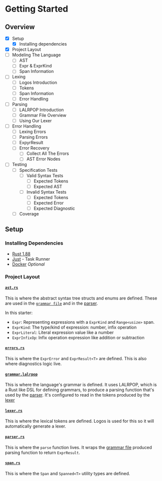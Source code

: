 # Getting Started

## Overview

- [x] Setup
  - [x] Installing dependencies
- [x] Project Layout
- [ ] Modeling The Language
  - [ ] AST
  - [ ] Expr & ExprKind
  - [ ] Span Information
- [ ] Lexing
  - [ ] Logos Introduction
  - [ ] Tokens
  - [ ] Span Information
  - [ ] Error Handling
- [ ] Parsing
  - [ ] LALRPOP Introduction
  - [ ] Grammar File Overview
  - [ ] Using Our Lexer
- [ ] Error Handling
  - [ ] Lexing Errors
  - [ ] Parsing Errors
  - [ ] ExpyrResult
  - [ ] Error Recovery
    - [ ] Collect All The Errors
    - [ ] AST Error Nodes
- [ ] Testing
  - [ ] Specification Tests
    - [ ] Valid Syntax Tests
      - [ ] Expected Tokens
      - [ ] Expected AST
    - [ ] Invalid Syntax Tests
      - [ ] Expected Tokens
      - [ ] Expected Error
      - [ ] Expected Diagnostic
  - [ ] Coverage

## Setup

### Installing Dependencies

- [Rust 1.88](https://rust-lang.org/)
- [Just](https://just.systems/) - Task Runner
- [Docker](https://www.docker.com/) _Optional_

### Project Layout

#### [`ast.rs`](./src/ast.rs)

This is where the abstract syntax tree structs and enums are defined. These are used in the [`grammar file`](./src/grammar.lalrpop) and in the [parser](./src/parser.rs).

In this starter:

- `Expr`: Representing expressions with a `ExprKind` and `Range<usize>` span.
- `ExprKind`: The type/kind of expression: number, infix operation
- `ExprLiteral`: Literal expression value like a number
- `ExprInfixOp`: Infix operation expression like addition or subtraction

#### [`errors.rs`](./src/errors.rs)

This is where the `ExprError` and `ExprResult<T>` are defined. This is also where diagnostics logic live.

#### [`grammar.lalrpop`](./src/grammar.lalrpop)

This is where the language's grammar is defined. It uses LALRPOP, which is a Rust like DSL for defining grammars, to produce a parsing function that's used by the [parser](#parserrs). It's configured to read in the tokens produced by the [lexer](#lexerrs)

#### [`lexer.rs`](./src/lexer.rs)

This is where the lexical tokens are defined. Logos is used for this so it will automatically generate a lexer.

#### [`parser.rs`](./src/parser.rs)

This is where the `parse` function lives. It wraps the [grammar file](#grammarlalrpop) produced parsing function to return `ExprResult`.

#### [`span.rs`](./src/span.rs)

This is where the `Span` and `Spanned<T>` utility types are defined.
